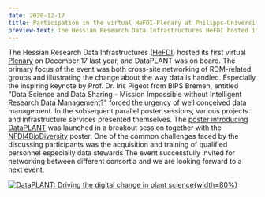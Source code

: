 ```yaml
---
date: 2020-12-17
title: Participation in the virtual HeFDI-Plenary at Philipps-University Marburg
preview-text: The Hessian Research Data Infrastructures HeFDI hosted its first virtual Plenary on December 17 last year, and DataPLANT was on board.
---
```


The Hessian Research Data Infrastructures ([HeFDI](https://www.uni-marburg.de/de/hefdi)) hosted its first virtual [Plenary](https://www.uni-marburg.de/de/hefdi/veranstaltungen/hefdi-plenary-2020) on December 17 last year, and DataPLANT was on board. The primary focus of the event was both cross-site networking of RDM-related groups and illustrating the change about the way data is handled. Especially the inspiring keynote by Prof. Dr. Iris Pigeot from BIPS Bremen, entitled "Data Science and Data Sharing - Mission Impossible without Intelligent Research Data Management?" forced the urgency of well conceived data management. In the subsequent parallel poster sessions, various projects and infrastructure services presented themselves. The [poster introducing DataPLANT](https://ilias.uni-marburg.de/goto.php?target=prtt_2225531&client_id=UNIMR) was launched in a breakout session together with the [NFDI4BioDiversity](https://ilias.uni-marburg.de/goto.php?target=prtt_2225495&client_id=UNIMR) poster. One of the common challenges faced by the discussing participants was the acquisition and training of qualified personnel especially data stewards The event successfully invited for networking between different consortia and we are looking forward to a next event.

[![DataPLANT: Driving the digital change in plant science](https://ilias.uni-marburg.de/data/UNIMR/mobs/mm_2869636/DataPLANT_HeFDI-Plenary.png?il_wac_token=5c9b710e80af33abbd905304ffd8028c60892931&il_wac_ttl=3&il_wac_ts=1616427287 "DataPLANT: Driving the digital change in plant science"){width=80%}](https://ilias.uni-marburg.de/goto.php?target=prtt_2225531&client_id=UNIMR "Redirect to Poster Abstract")

